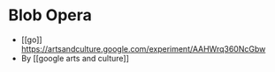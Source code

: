 # Blob Opera

- [[go]] https://artsandculture.google.com/experiment/AAHWrq360NcGbw
- By [[google arts and culture]]


